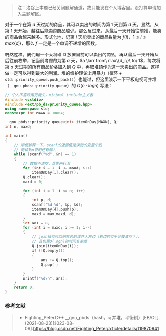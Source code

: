 > 注：洛谷上本题已经关闭题解通道，故只能发在个人博客里。没打算申请加入主题解区。

对于一个在第 $d$ 天过期的商品，其可以卖出的时间为第 $1$ 天到第 $d$ 天。显然，从第 $1$ 天开始，越往后能卖的商品越少。那么反过来，从最后一天开始往前推，能卖的商品会越来越多。形式化地，记第 $i$ 天能卖出的商品数量为 $f(i)$，$1 \leq i \leq max\{d_i\}$，那么 $f$ 一定是一个单调不递增的函数。

既然这样，我们用一个大根堆 $Q$ 放置目前可以卖出的商品，再从最后一天开始从后往前枚举，记当前考虑的为第 $a$ 天，$a \larr from\ max\{d_i\}\ to\ 1$，每次将第 $a$ 天过期的所有商品价格加入到 $Q$ 中，再取堆顶作为这一天卖出的商品。这样做一定可以得到最大的利润。堆的维护理论上用暴力（循环 + `std::priority_queue.push_back()`）也能过，但这里演示一下平板电视可并堆（`__gnu_pbds::priority_queue`）的 $O(n \cdot logn)$ 写法：

```c++
// 个人不喜欢用万能头，minimal include主义者
#include <cstdio>
#include <ext/pb_ds/priority_queue.hpp>
using namespace std;
constexpr int MAXN = 10004;

__gnu_pbds::priority_queue<int> itemOnDay[MAXN], Q;
int n, maxd;

int main()
{
    // 顺便解释一下，scanf的返回值是读到的变量个数
    // 能读到n说明还有输入
    while (scanf("%d", &n) == 1)
    {
        // 数据不清空，爆零两行泪
        for (int i = 1; i <= maxd; i++)
            itemOnDay[i].clear();
        Q.clear();
        maxd = 0;

        for (int i = 1; i <= n; i++)
        {
            int p, d;
            scanf("%d %d", &p, &d);
            itemOnDay[d].push(p);
            maxd = max(maxd, d);
        }
        int ans = 0;
        for (int i = maxd; i >= 1; i--)
        {
            // join操作可以把右边的堆并入左边（右边的似乎会被清空？），
            // 且仅需O(logn)的时间复杂度
            Q.join(itemOnDay[i]);
            if (!Q.empty())
            {
                ans += Q.top();
                Q.pop();
            }
        }
        printf("%d\n", ans);
    }
    return 0;
}
```

### 参考文献

> - Fighting_Peter.C++ \_\_gnu_pbds（hash，可并堆，平衡树）[EB/OL].(2021-08-23)[2023-08-09].<https://blog.csdn.net/Fighting_Peter/article/details/119870941>
